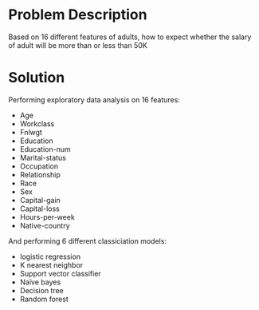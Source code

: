 
# Problem Description
  Based on 16 different features of adults, how to expect whether the salary of adult will be more than or less than 50K

# Solution
  Performing exploratory data analysis on 16 features:
  * Age
  * Workclass
  * Fnlwgt
  * Education
  * Education-num
  * Marital-status
  * Occupation
  * Relationship
  * Race
  * Sex
  * Capital-gain
  * Capital-loss
  * Hours-per-week
  * Native-country

  And performing 6 different classiciation models:
  * logistic regression
  * K nearest neighbor
  * Support vector classifier
  * Naïve bayes
  * Decision tree
  * Random forest
